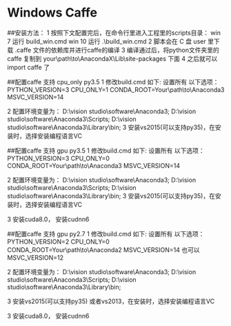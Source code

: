 # Windows Caffe

##安装方法：
1 按照下文配置完后，在命令行里进入工程里的scripts目录：
	win 7 运行 build_win.cmd
	win 10 运行 .\build_win.cmd
2 脚本会在 C 盘 user 里下载 .caffe 文件的依赖库并进行caffe的编译
3 编译通过后，将python文件夹里的 caffe 复制到 your\path\to\AnacondaX\Lib\site-packages 下面
4 之后就可以 import caffe 了


##配置caffe 支持 cpu_only py3.5
1 修改build.cmd 如下:
	设置所有 以下选项：
	PYTHON_VERSION=3
	CPU_ONLY=1
	CONDA_ROOT=Your\path\to\Anaconda3
	MSVC_VERSION=14
	
2 配置环境变量为：
	D:\vision studio\software\Anaconda3;
	D:\vision studio\software\Anaconda3\Scripts;
	D:\vision studio\software\Anaconda3\Library\bin;
	3 安装vs2015(可以支持py35)，在安装时，选择安装编程语言VC


##配置caffe 支持 gpu py3.5
1 修改build.cmd 如下:
	设置所有 以下选项：
	PYTHON_VERSION=3
	CPU_ONLY=0
	CONDA_ROOT=Your\path\to\Anaconda3
	MSVC_VERSION=14
	
2 配置环境变量为：
	D:\vision studio\software\Anaconda3;
	D:\vision studio\software\Anaconda3\Scripts;
	D:\vision studio\software\Anaconda3\Library\bin;
	3 安装vs2015(可以支持py35)，在安装时，选择安装编程语言VC

3 安装cuda8.0， 安装cudnn6

##配置caffe 支持 gpu py2.7
1 修改build.cmd 如下:
	设置所有 以下选项：
	PYTHON_VERSION=2
	CPU_ONLY=0
	CONDA_ROOT=Your\path\to\Anaconda2
	MSVC_VERSION=14
	也可以 MSVC_VERSION=12
	
2 配置环境变量为：
	D:\vision studio\software\Anaconda3;
	D:\vision studio\software\Anaconda3\Scripts;
	D:\vision studio\software\Anaconda3\Library\bin;

3 安装vs2015(可以支持py35) 或者vs2013，在安装时，选择安装编程语言VC
	
3 安装cuda8.0， 安装cudnn6

